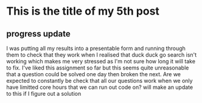 # This is the title of my 5th post



## progress update

I was putting all my results into a presentable form and running through them to check that they work when I realised that duck duck go search isn't working which makes me very stressed as I'm not sure how long it will take to fix. I've liked this assignment so far but this seems quite unreasonable that a question could be solved one day then broken the next. Are we expected to constantly be check that all our questions work when we only have limitted core hours that we can run out code on? will make an update to this if I figure out a solution
